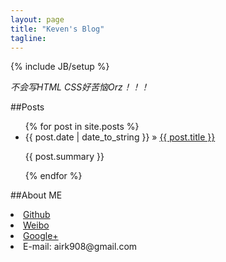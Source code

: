 ```yaml
---
layout: page
title: "Keven's Blog"
tagline:
---
```

{% include JB/setup %}

*不会写HTML CSS好苦恼Orz！！！*

##Posts
<div id="home">
  <ul class="posts">
    {% for post in site.posts %}
      <li>
        <span class="post_date">{{ post.date | date_to_string }}</span> &raquo; <a href="{{ post.url }}">{{ post.title }}</a>
        <p>{{ post.summary }}</p>
      </li>
    {% endfor %}
  </ul>
</div>

##About ME
<footer>
    <li>
        <a href="http://github.com/airk000">Github</a>
    </li>
    <li>
        <a href="http://weibo.com/airk000">Weibo</a>
    </li>
    <li>
        <a href="https://plus.google.com/115315602279381976098">Google+</a>
    </li>
    <li>
        <a >E-mail: airk908@gmail.com</a>
    </li>
</footer>
